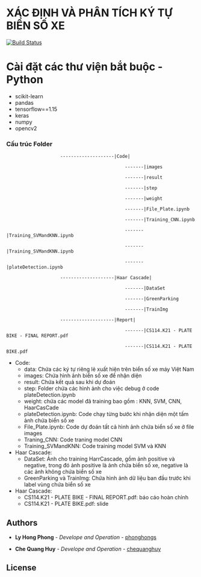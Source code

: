 # XÁC ĐỊNH VÀ PHÂN TÍCH KÝ TỰ BIỂN SỐ XE
[![Build Status](https://travis-ci.org/joemccann/dillinger.svg?branch=master)](https://travis-ci.org/joemccann/dillinger)


# Cài đặt các thư viện bắt buộc - Python

  - scikit-learn
  - pandas
  - tensorflow==1.15
  - keras
  - numpy
  - opencv2

### Cấu trúc Folder
                        --------------------|Code|

                                                -------|images

                                                -------|result

                                                -------|step

                                                -------|weight

                                                -------|File_Plate.ipynb

                                                -------|Training_CNN.ipynb
  
                                                -------|Training_SVMandKNN.ipynb
  
                                                -------|Training_SVMandKNN.ipynb
                                                
                                                -------|plateDetection.ipynb

                        --------------------|Haar Cascade|
                        
                                                -------|DataSet
                        
                                                -------|GreenParking

                                                -------|TrainImg
                                                
                        --------------------|Report|
                        
                                                -------|CS114.K21 - PLATE BIKE - FINAL REPORT.pdf
                        
                                                -------|CS114.K21 - PLATE BIKE.pdf
* Code: 
    + data: Chứa các ký tự riêng lẻ xuất hiện trên biển số xe máy Việt Nam
    + images: Chứa hình ảnh biển số xe để nhận diện
	+ result: Chứa kết quả sau khi dự đoán
	+ step: Folder chứa các hình ảnh cho việc debug ở code plateDetection.ipynb
	+ weight: chứa các model đã training bao gồm : KNN, SVM, CNN, HaarCasCade
	+ plateDetection.ipynb: Code chạy từng bước khi nhận diện một tấm ảnh chứa biển số xe
	+ File_Plate.ipynb: Code dự đoán tất cả hình ảnh chứa biển số xe ở file images
	+ Traning_CNN: Code traning model CNN 
	+ Training_SVMandKNN: Code training model SVM và KNN
* Haar Cascade: 
    + DataSet: Ảnh cho training HarrCascade, gồm ảnh positive và negative, trong đó ảnh positive là ảnh chứa biển số xe, negative là các ảnh không chứa biển số xe
    + GreenParking và TrainImg: Chứa hình ảnh dữ liệu ban đầu trước khi label vùng chứa biển số xe
* Haar Cascade: 
    + CS114.K21 - PLATE BIKE - FINAL REPORT.pdf: báo cáo hoàn chỉnh
    + CS114.K21 - PLATE BIKE.pdf: slide

## Authors

* **Ly Hong Phong** - *Develope and Operation* - [phonghongs](https://github.com/phonghongs)

* **Che Quang Huy** - *Develope and Operation* - [chequanghuy](https://github.com/chequanghuy)

## License
